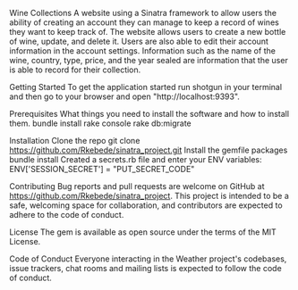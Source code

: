 Wine Collections 
A website using a Sinatra framework to allow users the ability of creating an account they can manage to keep a record of wines they want to keep track of. The website allows users to create a new bottle of wine, update, and delete it. Users are also able to edit their account information in the account settings. Information such as the name of the wine, country, type, price, and the year sealed are information that the user is able to record for their collection.

Getting Started
To get the application started run shotgun in your terminal and then go to your browser and open "http://localhost:9393".

Prerequisites
What things you need to install the software and how to install them.
bundle install 
rake console 
rake db:migrate 

Installation
Clone the repo
git clone https://github.com/Rkebede/sinatra_project.git
Install the gemfile packages
bundle install
Created a secrets.rb file and enter your ENV variables:
ENV['SESSION_SECRET'] = "PUT_SECRET_CODE"

Contributing
Bug reports and pull requests are welcome on GitHub at https://github.com/Rkebede/sinatra_project. This project is intended to be a safe, welcoming space for collaboration, and contributors are expected to adhere to the code of conduct.

License
The gem is available as open source under the terms of the MIT License.

Code of Conduct
Everyone interacting in the Weather project's codebases, issue trackers, chat rooms and mailing lists is expected to follow the code of conduct.
